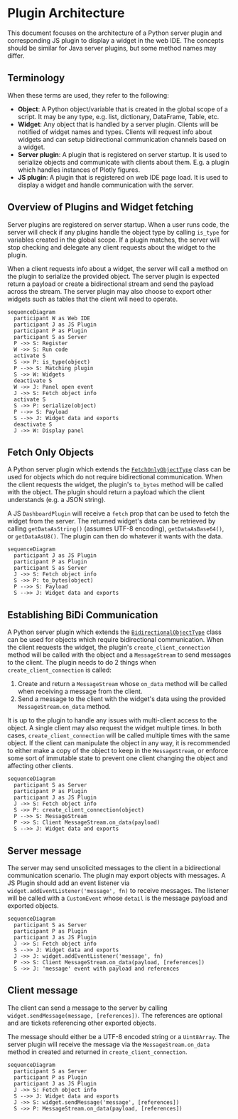# Plugin Architecture

This document focuses on the architecture of a Python server plugin and corresponding JS plugin to display a widget in the web IDE. The concepts should be similar for Java server plugins, but some method names may differ.

## Terminology

When these terms are used, they refer to the following:

- **Object**: A Python object/variable that is created in the global scope of a script. It may be any type, e.g. list, dictionary, DataFrame, Table, etc.
- **Widget**: Any object that is handled by a server plugin. Clients will be notified of widget names and types. Clients will request info about widgets and can setup bidirectional communication channels based on a widget.
- **Server plugin**: A plugin that is registered on server startup. It is used to serialize objects and communicate with clients about them. E.g. a plugin which handles instances of Plotly figures.
- **JS plugin**: A plugin that is registered on web IDE page load. It is used to display a widget and handle communication with the server.

## Overview of Plugins and Widget fetching

Server plugins are registered on server startup. When a user runs code, the server will check if any plugins handle the object type by calling `is_type` for variables created in the global scope. If a plugin matches, the server will stop checking and delegate any client requests about the widget to the plugin.

When a client requests info about a widget, the server will call a method on the plugin to serialize the provided object. The server plugin is expected return a payload or create a bidirectional stream and send the payload across the stream. The server plugin may also choose to export other widgets such as tables that the client will need to operate.

```mermaid
sequenceDiagram
  participant W as Web IDE
  participant J as JS Plugin
  participant P as Plugin
  participant S as Server
  P ->> S: Register
  W ->> S: Run code
  activate S
  S ->> P: is_type(object)
  P -->> S: Matching plugin
  S ->> W: Widgets
  deactivate S
  W ->> J: Panel open event
  J ->> S: Fetch object info
  activate S
  S ->> P: serialize(object)
  P -->> S: Payload
  S -->> J: Widget data and exports
  deactivate S
  J ->> W: Display panel
```

## Fetch Only Objects

A Python server plugin which extends the [`FetchOnlyObjectType`](https://github.com/deephaven/deephaven-plugin/blob/main/src/deephaven/plugin/object_type.py#L90) class can be used for objects which do not require bidirectional communication. When the client requests the widget, the plugin's `to_bytes` method will be called with the object. The plugin should return a payload which the client understands (e.g. a JSON string).

A JS `DashboardPlugin` will receive a `fetch` prop that can be used to fetch the widget from the server. The returned widget's data can be retrieved by calling `getDataAsString()` (assumes UTF-8 encoding), `getDataAsBase64()`, or `getDataAsU8()`. The plugin can then do whatever it wants with the data.

```mermaid
sequenceDiagram
  participant J as JS Plugin
  participant P as Plugin
  participant S as Server
  J ->> S: Fetch object info
  S ->> P: to_bytes(object)
  P -->> S: Payload
  S -->> J: Widget data and exports
```

## Establishing BiDi Communication

A Python server plugin which extends the [`BidirectionalObjectType`](https://github.com/deephaven/deephaven-plugin/blob/main/src/deephaven/plugin/object_type.py#L73) class can be used for objects which require bidirectional communication. When the client requests the widget, the plugin's `create_client_connection` method will be called with the object and a `MessageStream` to send messages to the client. The plugin needs to do 2 things when `create_client_connection` is called:

1. Create and return a `MessageStream` whose `on_data` method will be called when receiving a message from the client.
2. Send a message to the client with the widget's data using the provided `MessageStream.on_data` method.

It is up to the plugin to handle any issues with multi-client access to the object. A single client may also request the widget multiple times. In both cases, `create_client_connection` will be called multiple times with the same object. If the client can manipulate the object in any way, it is recommended to either make a copy of the object to keep in the `MessageStream`, or enforce some sort of immutable state to prevent one client changing the object and affecting other clients.

```mermaid
sequenceDiagram
  participant S as Server
  participant P as Plugin
  participant J as JS Plugin
  J ->> S: Fetch object info
  S ->> P: create_client_connection(object)
  P -->> S: MessageStream
  P ->> S: Client MessageStream.on_data(payload)
  S -->> J: Widget data and exports
```

## Server message

The server may send unsolicited messages to the client in a bidirectional communication scenario. The plugin may export objects with messages. A JS Plugin should add an event listener via `widget.addEventListener('message', fn)` to receive messages. The listener will be called with a `CustomEvent` whose `detail` is the message payload and exported objects.

```mermaid
sequenceDiagram
  participant S as Server
  participant P as Plugin
  participant J as JS Plugin
  J ->> S: Fetch object info
  S -->> J: Widget data and exports
  J ->> J: widget.addEventListener('message', fn)
  P ->> S: Client MessageStream.on_data(payload, [references])
  S ->> J: 'message' event with payload and references
```

## Client message

The client can send a message to the server by calling `widget.sendMessage(message, [references])`. The references are optional and are tickets referencing other exported objects.

The message should either be a UTF-8 encoded string or a `Uint8Array`. The server plugin will receive the message via the `MessageStream.on_data` method in created and returned in `create_client_connection`.

```mermaid
sequenceDiagram
  participant S as Server
  participant P as Plugin
  participant J as JS Plugin
  J ->> S: Fetch object info
  S -->> J: Widget data and exports
  J ->> S: widget.sendMessage('message', [references])
  S ->> P: MessageStream.on_data(payload, [references])
```
